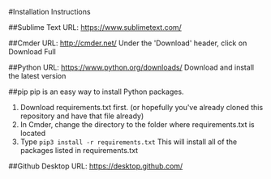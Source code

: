 #Installation Instructions

##Sublime Text
URL: https://www.sublimetext.com/

##Cmder
URL: http://cmder.net/
Under the 'Download' header, click on Download Full

##Python
URL: https://www.python.org/downloads/
Download and install the latest version

##pip
pip is an easy way to install Python packages. 
1. Download requirements.txt first. (or hopefully you've already cloned this repository and have that file already)
2. In Cmder, change the directory to the folder where requirements.txt is located
3. Type `pip3 install -r requirements.txt` This will install all of the packages listed in requirements.txt

##Github Desktop
URL: https://desktop.github.com/